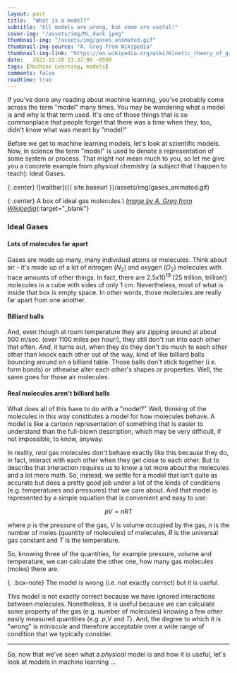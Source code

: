 ```yaml
---
layout: post
title:  "What is a model?"
subtitle: "All models are wrong, but some are useful!"
cover-img: "/assets/img/ML_dark.jpeg"
thumbnail-img: "/assets/img/gases_animated.gif"
thumbnail-img-source: "A. Greg from Wikipedia"
thumbnail-img-link: "https://en.wikipedia.org/wiki/Kinetic_theory_of_gases#/media/File:Translational_motion.gif"
date:   2021-12-28 13:37:06 -0500
tags: [Machine Learning, models]
comments: false
readtime: true
---
```


If you've done any reading about machine learning, you've probably come across the term "model" many times. You may be wondering what a model is and why is that term used. It's one of those things that is so commonplace that people forget that there was a time when they, too, didn't know what was meant by "model!"

Before we get to machine learning models, let's look at scientific models. Now, in science the term "model" is used to denote a representation of some system or process. That might not mean much to you, so let me give you a concrete example from physical chemistry (a subject that I happen to teach): Ideal Gases.

{:.center}
![waitbar]({{ site.baseurl }}/assets/img/gases_animated.gif)

{:.center}
A box of ideal gas molecules.\\
[_Image by A. Greg from Wikipedia_](https://en.wikipedia.org/wiki/Kinetic_theory_of_gases#/media/File:Translational_motion.gif){:target="_blank"}

### Ideal Gases

#### Lots of molecules far apart
Gases are made up many, many individual atoms or molecules. Think about air - it's made up of a lot of nitrogen ($N_2$) and oxygen ($O_2$) molecules with trace amounts of other things. In fact, there are $2.5 x 10^{19}$ (25 trillion, trillion!) molecules in a cube with sides of only 1 cm. Nevertheless, most of what is inside that box is empty space. In other words, those molecules are really far apart from one another.

#### Billiard balls

And, even though at room temperature they are zipping around at about 500 m/sec. (over 1100 miles per hour!), they still don't run into each other that often. _And_, it turns out, when they do they don't do much to each other other than knock each other out of the way, kind of like billiard balls bouncing around on a billiard table. Those balls don't stick together (i.e. form bonds) or othewise alter each other's shapes or properties. Well, the same goes for those air molecules.

#### Real molecules aren't billiard balls
What does all of this have to do with a "model?" Well, thinking of the molecules in this way constitutes a model for how molecules behave. A model is like a cartoon representation of something that is easier to understand than the full-blown description, which may be very difficult, if not impossible, to know, anyway.

In reality, _real_ gas molecules don't behave exactly like this because they do, in fact, interact with each other when they get close to each other. But to describe that interaction requires us to know a lot more about the molecules and a lot more math. So, instead, we settle for a model that isn't quite as accurate but does a pretty good job under a lot of the kinds of conditions (e.g. temperatures and pressures) that we care about. And that model is represented by a simple equation that is convenient and easy to use:

$$
pV = nRT
$$

where $p$ is the pressure of the gas, $V$ is volume occupied by the gas, $n$ is the number of moles (quantity of molecules) of molecules, $R$ is the universal gas constant and $T$ is the temperature.

So, knowing three of the quantities, for example pressure, volume and temperature, we can calculate the other one, how many gas molecules (moles) there are.

{: .box-note}
The model is wrong (i.e. not exactly correct) but it is useful.

This model is not exactly correct because we have ignored interactions between molecules. Nonetheless, it is useful because we can calculate some property of the gas (e.g. number of molecules) knowing a few other easily measured quantities (e.g. $p$,$V$ and $T$). And, the degree to which it is "wrong" is miniscule and therefore acceptable over a wide range of condition that we typically consider.

---

So, now that we've seen what a _physical_ model is and how it is useful, let's look at models in machine learning ...